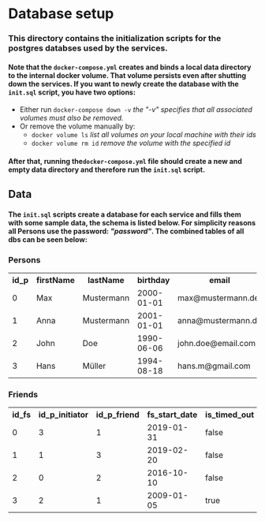 # Database setup

### This directory contains the initialization scripts for the postgres databses used by the services.

#### Note that the ```docker-compose.yml``` creates and binds a local data directory to the internal docker volume. That volume persists even after shutting down the services. If you want to newly create the database with the ```init.sql``` script, you have two options:

* Either run ```docker-compose down -v``` <i> the "-v" specifies that all associated volumes must also be removed.</i>
* Or remove the volume manually by: 
  * ```docker volume ls``` <i> list all volumes on your local machine with their ids</i>
  *  ```docker volume rm id``` <i> remove the volume with the specified id</i>

#### After that, running the```docker-compose.yml``` file should create a new and empty data directory and therefore run the ```init.sql``` script.

## Data 

#### The ```init.sql``` scripts create a database for each service and fills them with some sample data, the schema is listed below. For simplicity reasons all Persons use the password: <i>"password"</i>. The combined tables of all dbs can be seen below:
 
### Persons
<table title="Person">
    <tr>
        <th>id_p</th>
        <th>firstName</th>
        <th>lastName</th>
        <th>birthday</th>
        <th>email</th>
        <th>password</th>
        <th>id_geoDB</th>
        <th>city</th>
    </tr>
    <tr>
        <td>0</td>
        <td>Max</td>
        <td>Mustermann</td>
        <td>2000-01-01</td>
        <td>max@mustermann.de</td>
        <td>cGFzc3dvcmQ=</td>
        <td>Q483522</td>
        <td>Villach</td>
    </tr>
    <tr>
        <td>1</td>
        <td>Anna</td>
        <td>Mustermann</td>
        <td>2001-01-01</td>
        <td>anna@mustermann.de</td>
        <td>cGFzc3dvcmQ=</td>
        <td>Q483522</td>
        <td>Villach</td>
    </tr>
    <tr>
        <td>2</td>
        <td>John</td>
        <td>Doe</td>
        <td>1990-06-06</td>
        <td>john.doe@email.com</td>
        <td>cGFzc3dvcmQ=</td>
        <td>Q41753</td>
        <td>Klagenfurt</td>
    </tr>
    <tr>
        <td>3</td>
        <td>Hans</td>
        <td>Müller</td>
        <td>1994-08-18</td>
        <td>hans.m@gmail.com</td>
        <td>cGFzc3dvcmQ=</td>
        <td>Q660687</td>
        <td>Velden am Wörthersee</td>
    </tr>
</table>

### Friends
<table title="Friends">
    <tr>
        <th>id_fs</th>
        <th>id_p_initiator</th>
        <th>id_p_friend</th>
        <th>fs_start_date</th>
        <th>is_timed_out</th>
    </tr>
    <tr>
        <td>0</td>
        <td>3</td>
        <td>1</td>
        <td>2019-01-31</td>
        <td>false</td>
    </tr>
    <tr>
        <td>1</td>
        <td>1</td>
        <td>3</td>
        <td>2019-02-20</td>
        <td>false</td>
    </tr>
    <tr>
        <td>2</td>
        <td>0</td>
        <td>2</td>
        <td>2016-10-10</td>
        <td>false</td>
    </tr>
    <tr>
        <td>3</td>
        <td>2</td>
        <td>1</td>
        <td>2009-01-05</td>
        <td>true</td>
    </tr>
</table> 